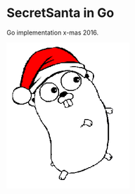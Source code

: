 SecretSanta in Go
===========

Go implementation x-mas 2016.

![Gopher claus](https://github.com/martinlarka/SecretSanta/blob/go/gopher%20claus.png?raw=true)
